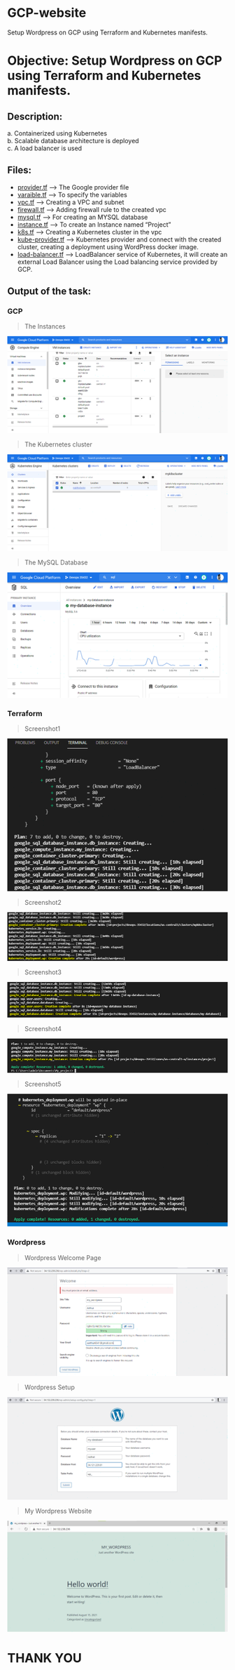 # GCP-website
Setup Wordpress on GCP using Terraform and  Kubernetes manifests.

<h1 class="code-line" data-line-start=0 data-line-end=1 ><a id="Objective_Setup_Wordpress_on_GCP_using_Terraform_and_Kubernetes_manifests_0"></a>Objective: Setup Wordpress on GCP using Terraform and Kubernetes manifests.</h1>
<h2 class="code-line" data-line-start=2 data-line-end=3 ><a id="Description_2"></a>Description:</h2>
<p class="has-line-data" data-line-start="3" data-line-end="6">a. Containerized using Kubernetes<br>
b. Scalable database architecture is deployed<br>
c. A load balancer is used</p>
<h2 class="code-line" data-line-start=7 data-line-end=8 ><a id="Files_7"></a>Files:</h2>
<ul>
<li class="has-line-data" data-line-start="9" data-line-end="10"><a href="http://provider.tf">provider.tf</a> --&gt; The Google provider file</li>
<li class="has-line-data" data-line-start="10" data-line-end="11"><a href="http://varaible.tf">varaible.tf</a> --&gt; To specify the variables</li>
<li class="has-line-data" data-line-start="11" data-line-end="12"><a href="http://vpc.tf">vpc.tf</a> --&gt; Creating a VPC and subnet</li>
<li class="has-line-data" data-line-start="12" data-line-end="13"><a href="http://firewall.tf">firewall.tf</a> --&gt; Adding firewall rule to the created vpc</li>
<li class="has-line-data" data-line-start="13" data-line-end="14"><a href="http://mysql.tf">mysql.tf</a> --&gt; For creating an MYSQL database</li>
<li class="has-line-data" data-line-start="14" data-line-end="15"><a href="http://instance.tf">instance.tf</a> --&gt; To create an Instance named “Project”</li>
<li class="has-line-data" data-line-start="15" data-line-end="16"><a href="http://k8s.tf">k8s.tf</a> --&gt; Creating a Kubernetes cluster in the vpc</li>
<li class="has-line-data" data-line-start="16" data-line-end="17"><a href="http://kube-provider.tf">kube-provider.tf</a> --&gt; Kubernetes provider and connect with the created cluster, creating a deployment using WordPress docker image.</li>
<li class="has-line-data" data-line-start="17" data-line-end="18"><a href="http://load-balancer.tf">load-balancer.tf</a> --&gt; LoadBalancer service of Kubernetes, it will create an external Load Balancer using the Load balancing service provided by GCP.</li>
</ul>
<h2 class="code-line" data-line-start=20 data-line-end=21 ><a id="Output_of_the_task_20"></a>Output of the task:</h2>
<h3 class="code-line" data-line-start=22 data-line-end=23 ><a id="GCP_22"></a><strong>GCP</strong></h3>
<blockquote>
<p class="has-line-data" data-line-start="23" data-line-end="24">The Instances</p>
</blockquote>
<p class="has-line-data" data-line-start="25" data-line-end="26"><img src="screenshots/gcp/instances.png" alt="The Instances"></p>
<blockquote>
<p class="has-line-data" data-line-start="26" data-line-end="27">The Kubernetes cluster</p>
</blockquote>
<p class="has-line-data" data-line-start="28" data-line-end="29"><img src="screenshots/gcp/K8s-cluster.png" alt="The Kubernetes cluster"></p>
<blockquote>
<p class="has-line-data" data-line-start="29" data-line-end="30">The MySQL Database</p>
</blockquote>
<p class="has-line-data" data-line-start="31" data-line-end="32"><img src="screenshots/gcp/mysql.png" alt="The MySQL Database"></p>
<h3 class="code-line" data-line-start=33 data-line-end=34 ><a id="Terraform_33"></a><strong>Terraform</strong></h3>
<blockquote>
<p class="has-line-data" data-line-start="34" data-line-end="35">Screenshot1</p>
</blockquote>
<p class="has-line-data" data-line-start="36" data-line-end="37"><img src="screenshots/Terraform/Infra_Creation01.png" alt="1"></p>
<blockquote>
<p class="has-line-data" data-line-start="37" data-line-end="38">Screenshot2</p>
</blockquote>
<p class="has-line-data" data-line-start="39" data-line-end="40"><img src="screenshots/Terraform/Infra_Creation02.png" alt="2"></p>
<blockquote>
<p class="has-line-data" data-line-start="40" data-line-end="41">Screenshot3</p>
</blockquote>
<p class="has-line-data" data-line-start="42" data-line-end="43"><img src="screenshots/Terraform/Infra_Creation03.png" alt="3"></p>
<blockquote>
<p class="has-line-data" data-line-start="43" data-line-end="44">Screenshot4</p>
</blockquote>
<p class="has-line-data" data-line-start="45" data-line-end="46"><img src="screenshots/Terraform/Infra_Creation04.png" alt="4"></p>
<blockquote>
<p class="has-line-data" data-line-start="46" data-line-end="47">Screenshot5</p>
</blockquote>
<p class="has-line-data" data-line-start="48" data-line-end="49"><img src="screenshots/Terraform/ReplicaSet.png" alt="ReplicaSet"></p>
<h3 class="code-line" data-line-start=50 data-line-end=51 ><a id="Wordpress_50"></a><strong>Wordpress</strong></h3>
<blockquote>
<p class="has-line-data" data-line-start="51" data-line-end="52">Wordpress Welcome Page</p>
</blockquote>
<p class="has-line-data" data-line-start="53" data-line-end="54"><img src="screenshots/wordpress/Welcome_page.png" alt="Wordpress Welcome Page"></p>
<blockquote>
<p class="has-line-data" data-line-start="54" data-line-end="55">Wordpress Setup</p>
</blockquote>
<p class="has-line-data" data-line-start="56" data-line-end="57"><img src="screenshots/wordpress/Wp_setup.png" alt="Wordpress Setup"></p>
<blockquote>
<p class="has-line-data" data-line-start="57" data-line-end="58">My Wordpress Website</p>
</blockquote>
<p class="has-line-data" data-line-start="59" data-line-end="60"><img src="screenshots/wordpress/My_wordpress_website.png" alt="My Wordpress Website"></p>
<h1 class="code-line" data-line-start=61 data-line-end=62 ><a id="THANK_YOU_61"></a>THANK YOU</h1>
